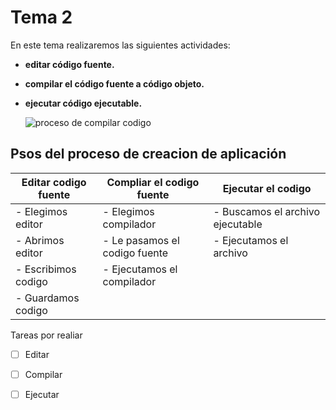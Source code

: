 # Tema 2

En este tema realizaremos las siguientes actividades:

- **editar código fuente.**
- **compilar el código fuente a código objeto.**
- **ejecutar código ejecutable.**

  ![proceso de compilar codigo](https://localdab.org/wp-content/uploads/2022/11/Compiler-2.jpg)


## Psos del proceso de creacion de aplicación


|Editar codigo fuente  | Compliar el codigo fuente | Ejecutar el codigo
|----------------------|---------------------------|-------------------
|- Elegimos editor     | - Elegimos compilador     |- Buscamos el archivo ejecutable
|- Abrimos editor      | - Le pasamos el codigo fuente| - Ejecutamos el archivo
|- Escribimos codigo   | - Ejecutamos el compilador|
|- Guardamos codigo    |                           |

Tareas por realiar

-[ ] Editar
-[ ] Compilar
-[ ] Ejecutar


